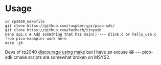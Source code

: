 # Usage

```
cd rp2040_makefile
git clone https://github.com/raspberrypi/pico-sdk/
git clone https://github.com/hathach/tinyusb
nano app.c # Add something that has main() --- blink.c or hello_usb.c from pico-examples work here
make -j8
```

Devs of rp2040 [discourage using make](https://forums.raspberrypi.com/viewtopic.php?t=316775) but I have an excuse :joy_cat: --- pico-sdk cmake scripts are somewhat broken on MSYS2.
